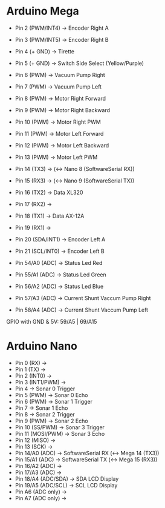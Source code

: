 # Arduino Mega

- Pin  2 (PWM/INT4)   -> Encoder Right A
- Pin  3 (PWM/INT5)   -> Encoder Right B

- Pin  4 (+ GND)      -> Tirette
- Pin  5 (+ GND)      -> Switch Side Select (Yellow/Purple)

- Pin  6 (PWM)        -> Vacuum Pump Right
- Pin  7 (PWM)        -> Vacuum Pump Left

- Pin  8 (PWM)        -> Motor Right Forward
- Pin  9 (PWM)        -> Motor Right Backward
- Pin 10 (PWM)        -> Motor Right PWM

- Pin 11 (PWM)        -> Motor Left Forward
- Pin 12 (PWM)        -> Motor Left Backward
- Pin 13 (PWM)        -> Motor Left PWM

- Pin 14 (TX3)        -> (<-> Nano 8 (SoftwareSerial RX))
- Pin 15 (RX3)        -> (<-> Nano 9 (SoftwareSerial TX))
- Pin 16 (TX2)        -> Data XL320
- Pin 17 (RX2)        ->
- Pin 18 (TX1)        -> Data AX-12A
- Pin 19 (RX1)        ->

- Pin 20 (SDA/INT1)   -> Encoder Left A
- Pin 21 (SCL/INT0)   -> Encoder Left B

- Pin 54/A0 (ADC)     -> Status Led Red
- Pin 55/A1 (ADC)     -> Status Led Green
- Pin 56/A2 (ADC)     -> Status Led Blue

- Pin 57/A3 (ADC)     -> Current Shunt Vaccum Pump Right
- Pin 58/A4 (ADC)     -> Current Shunt Vaccum Pump Left

GPIO with GND & 5V:
59/A5
  |
69/A15

# Arduino Nano

- Pin  0 (RX)         ->
- Pin  1 (TX)         ->
- Pin  2 (INT0)       ->
- Pin  3 (INT1/PWM)   ->
- Pin  4              -> Sonar 0 Trigger
- Pin  5 (PWM)        -> Sonar 0 Echo
- Pin  6 (PWM)        -> Sonar 1 Trigger
- Pin  7              -> Sonar 1 Echo
- Pin  8              -> Sonar 2 Trigger
- Pin  9 (PWM)        -> Sonar 2 Echo
- Pin 10 (SS/PWM)     -> Sonar 3 Trigger
- Pin 11 (MOSI/PWM)   -> Sonar 3 Echo
- Pin 12 (MISO)       ->
- Pin 13 (SCK)        ->
- Pin 14/A0 (ADC)     -> SoftwareSerial RX (<-> Mega 14 (TX3))
- Pin 15/A1 (ADC)     -> SoftwareSerial TX (<-> Mega 15 (RX3))
- Pin 16/A2 (ADC)     ->
- Pin 17/A3 (ADC)     ->
- Pin 18/A4 (ADC/SDA) -> SDA LCD Display
- Pin 19/A5 (ADC/SCL) -> SCL LCD Display
- Pin A6 (ADC only)   ->
- Pin A7 (ADC only)   ->

